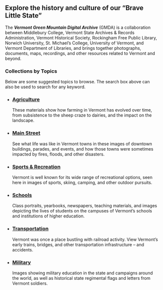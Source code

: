 ## Explore the history and culture of our “Brave Little State”

The ***Vermont Green Mountain Digital Archive*** (GMDA) is a collaboration between Middlebury College, Vermont State Archives & Records Administration, Vermont Historical Society, Rockingham Free Public Library, Norwich University, St. Michael’s College, University of Vermont, and Vermont Department of Libraries, and brings together photographs, documents, maps, recordings, and other resources related to Vermont and beyond.

### Collections by Topics

Below are some suggested topics to browse.  The search box above can also be used to search for any keyword.

- ### [Agriculture](/search?q=agriculture)

  These materials show how farming in Vermont has evolved over time, from subsistence to the sheep craze to dairies, and the impact on the landscape.

- ### [Main Street](/search?q=%22main+street%22)

  See what life was like in Vermont towns in these images of downtown buildings, parades, and events, and how those towns were sometimes impacted by fires, floods, and other disasters.

- ### [Sports & Recreation](/search?q=sports*+OR+recreation*)

  Vermont is well known for its wide range of recreational options, seen here in images of sports, skiing, camping, and other outdoor pursuits.

- ### [Schools](/search?q=schools)

  Class portraits, yearbooks, newspapers, teaching materials, and images depicting the lives of students on the campuses of Vermont’s schools and institutions of higher education.

- ### [Transportation](/search?q=transportation)

  Vermont was once a place bustling with railroad activity. View Vermont’s early trains, bridges, and other transportation infrastructure – and accidents.

- ### [Military](/search?q=military+history)

  Images showing military education in the state and campaigns around the world, as well as historical state regimental flags and letters from Vermont soldiers.